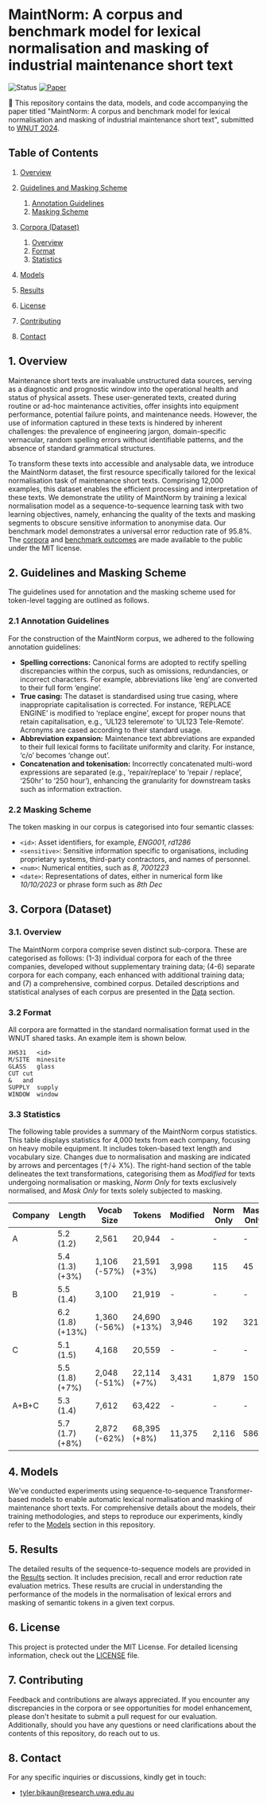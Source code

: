 # MaintNorm: A corpus and benchmark model for lexical normalisation and masking of industrial maintenance short text

![Status](https://img.shields.io/badge/Status-Work%20in%20Progress-yellow)
[![Paper](https://img.shields.io/badge/Paper-View-green?style=flat&logo=adobeacrobatreader)](./paper.pdf)

:wave: ​This repository contains the data, models, and code accompanying the paper titled "MaintNorm: A corpus and benchmark model for lexical normalisation and masking of industrial maintenance short text", submitted to [WNUT 2024](http://noisy-text.github.io/2024/).

## Table of Contents

1. [Overview](#1-overview)
2. [Guidelines and Masking Scheme](#2-guidelines-and-masking-scheme)

   1. [Annotation Guidelines](#21-annotation-guidelines)
   2. [Masking Scheme](#22-masking-scheme)

3. [Corpora (Dataset)](<#3-corpora-(dataset)>)
   1. [Overview](#31-overview)
   2. [Format](#32-format)
   3. [Statistics](#33-statistics)
4. [Models](#4-models)
5. [Results](#5-results)
6. [License](#6-license)
7. [Contributing](#7-contributing)
8. [Contact](#8-contact)

## 1. Overview

Maintenance short texts are invaluable unstructured data sources, serving as a diagnostic and prognostic window into the operational health and status of physical assets. These user-generated texts, created during routine or ad-hoc maintenance activities, offer insights into equipment performance, potential failure points, and maintenance needs. However, the use of information captured in these texts is hindered by inherent challenges: the prevalence of engineering jargon, domain-specific vernacular, random spelling errors without identifiable patterns, and the absence of standard grammatical structures.

To transform these texts into accessible and analysable data, we introduce the MaintNorm dataset, the first resource specifically tailored for the lexical normalisation task of maintenance short texts. Comprising 12,000 examples, this dataset enables the efficient processing and interpretation of these texts. We demonstrate the utility of MaintNorm by training a lexical normalisation model as a sequence-to-sequence learning task with two learning objectives, namely, enhancing the quality of the texts and masking segments to obscure sensitive information to anonymise data. Our benchmark model demonstrates a universal error reduction rate of 95.8%. The [corpora](<#3-corpora-(dataset)>) and [benchmark outcomes](#5-results) are made available to the public under the MIT license.

## 2. Guidelines and Masking Scheme

The guidelines used for annotation and the masking scheme used for token-level tagging are outlined as follows.

### 2.1 Annotation Guidelines

For the construction of the MaintNorm corpus, we adhered to the following annotation guidelines:

- **Spelling corrections:** Canonical forms are adopted to rectify spelling discrepancies within the corpus, such as omissions, redundancies, or incorrect characters. For example, abbreviations like ‘eng’ are converted to their full form ‘engine’.
- **True casing:** The dataset is standardised using true casing, where inappropriate capitalisation is corrected. For instance, ‘REPLACE ENGINE’ is modified to ‘replace engine’, except for proper nouns that retain capitalisation, e.g., ‘UL123 teleremote’ to ‘UL123 Tele-Remote’. Acronyms are cased according to their standard usage.
- **Abbreviation expansion:** Maintenance text abbreviations are expanded to their full lexical forms to facilitate uniformity and clarity. For instance, ‘c/o’ becomes ‘change out’.
- **Concatenation and tokenisation:** Incorrectly concatenated multi-word expressions are separated (e.g., ‘repair/replace’ to ‘repair / replace’, ‘250hr’ to ‘250 hour’), enhancing the granularity for downstream tasks such as information extraction.

### 2.2 Masking Scheme

The token masking in our corpus is categorised into four semantic classes:

- `<id>`: Asset identifiers, for example, _ENG001_, _rd1286_
- `<sensitive>`: Sensitive information specific to organisations, including proprietary systems, third-party contractors, and names of personnel.
- `<num>`: Numerical entities, such as _8_, _7001223_
- `<date>`: Representations of dates, either in numerical form like _10/10/2023_ or phrase form such as _8th Dec_

## 3. Corpora (Dataset)

### 3.1. Overview

The MaintNorm corpora comprise seven distinct sub-corpora. These are categorised as follows: (1-3) individual corpora for each of the three companies, developed without supplementary training data; (4-6) separate corpora for each company, each enhanced with additional training data; and (7) a comprehensive, combined corpus. Detailed descriptions and statistical analyses of each corpus are presented in the [Data](./DATA.md) section.

### 3.2 Format

All corpora are formatted in the standard normalisation format used in the WNUT shared tasks. An example item is shown below.

```
XH531	<id>
M/SITE	minesite
GLASS	glass
CUT	cut
&	and
SUPPLY	supply
WINDOW	window
```

### 3.3 Statistics

The following table provides a summary of the MaintNorm corpus statistics. This table displays statistics for 4,000 texts from each company, focusing on heavy mobile equipment. It includes token-based text length and vocabulary size. Changes due to normalisation and masking are indicated by arrows and percentages (↑/↓ X%). The right-hand section of the table delineates the text transformations, categorising them as _Modified_ for texts undergoing normalisation or masking, _Norm Only_ for texts exclusively normalised, and _Mask Only_ for texts solely subjected to masking.

| Company | Length           | Vocab Size   | Tokens        | Modified | Norm Only | Mask Only |
| ------- | ---------------- | ------------ | ------------- | -------- | --------- | --------- |
| A       | 5.2 (1.2)        | 2,561        | 20,944        | -        | -         | -         |
|         | 5.4 (1.3) (+3%)  | 1,106 (-57%) | 21,591 (+3%)  | 3,998    | 115       | 45        |
| B       | 5.5 (1.4)        | 3,100        | 21,919        | -        | -         | -         |
|         | 6.2 (1.8) (+13%) | 1,360 (-56%) | 24,690 (+13%) | 3,946    | 192       | 321       |
| C       | 5.1 (1.5)        | 4,168        | 20,559        | -        | -         | -         |
|         | 5.5 (1.8) (+7%)  | 2,048 (-51%) | 22,114 (+7%)  | 3,431    | 1,879     | 150       |
| A+B+C   | 5.3 (1.4)        | 7,612        | 63,422        | -        | -         | -         |
|         | 5.7 (1.7) (+8%)  | 2,872 (-62%) | 68,395 (+8%)  | 11,375   | 2,116     | 586       |

## 4. Models

We've conducted experiments using sequence-to-sequence Transformer-based models to enable automatic lexical normalisation and masking of maintenance short texts. For comprehensive details about the models, their training methodologies, and steps to reproduce our experiments, kindly refer to the [Models](./MODELS.md) section in this repository.

## 5. Results

The detailed results of the sequence-to-sequence models are provided in the [Results](./RESULTS.md) section. It includes precision, recall and error reduction rate evaluation metrics. These results are crucial in understanding the performance of the models in the normalisation of lexical errors and masking of semantic tokens in a given text corpus.

## 6. License

This project is protected under the MIT License. For detailed licensing information, check out the [LICENSE](./LICENSE.md) file.

## 7. Contributing

Feedback and contributions are always appreciated. If you encounter any discrepancies in the corpora or see opportunities for model enhancement, please don't hesitate to submit a pull request for our evaluation. Additionally, should you have any questions or need clarifications about the contents of this repository, do reach out to us.

## 8. Contact

For any specific inquiries or discussions, kindly get in touch:

- tyler.bikaun@research.uwa.edu.au

